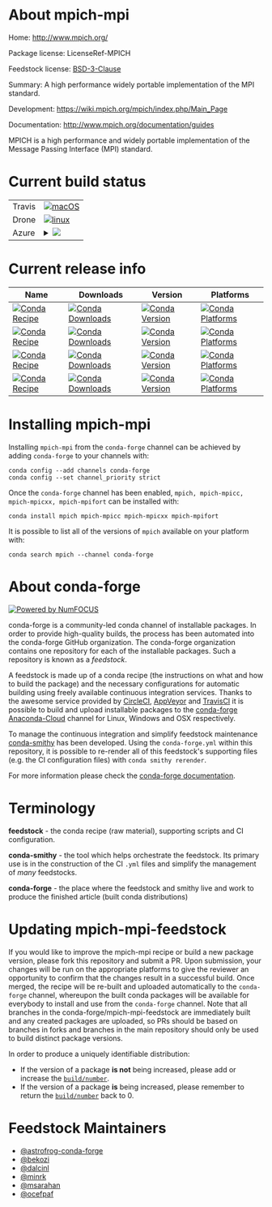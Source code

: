 About mpich-mpi
===============

Home: http://www.mpich.org/

Package license: LicenseRef-MPICH

Feedstock license: [BSD-3-Clause](https://github.com/conda-forge/mpich-feedstock/blob/master/LICENSE.txt)

Summary: A high performance widely portable implementation of the MPI standard.

Development: https://wiki.mpich.org/mpich/index.php/Main_Page

Documentation: http://www.mpich.org/documentation/guides

MPICH is a high performance and widely portable implementation of the
Message Passing Interface (MPI) standard.


Current build status
====================


<table><tr>
    <td>Travis</td>
    <td>
      <a href="https://travis-ci.com/conda-forge/mpich-feedstock">
        <img alt="macOS" src="https://img.shields.io/travis/com/conda-forge/mpich-feedstock/master.svg?label=macOS">
      </a>
    </td>
  </tr><tr>
    <td>Drone</td>
    <td>
      <a href="https://cloud.drone.io/conda-forge/mpich-feedstock">
        <img alt="linux" src="https://img.shields.io/drone/build/conda-forge/mpich-feedstock/master.svg?label=Linux">
      </a>
    </td>
  </tr>
    
  <tr>
    <td>Azure</td>
    <td>
      <details>
        <summary>
          <a href="https://dev.azure.com/conda-forge/feedstock-builds/_build/latest?definitionId=645&branchName=master">
            <img src="https://dev.azure.com/conda-forge/feedstock-builds/_apis/build/status/mpich-feedstock?branchName=master">
          </a>
        </summary>
        <table>
          <thead><tr><th>Variant</th><th>Status</th></tr></thead>
          <tbody><tr>
              <td>linux_64_mpi_typeconda</td>
              <td>
                <a href="https://dev.azure.com/conda-forge/feedstock-builds/_build/latest?definitionId=645&branchName=master">
                  <img src="https://dev.azure.com/conda-forge/feedstock-builds/_apis/build/status/mpich-feedstock?branchName=master&jobName=linux&configuration=linux_64_mpi_typeconda" alt="variant">
                </a>
              </td>
            </tr><tr>
              <td>linux_64_mpi_typeexternal</td>
              <td>
                <a href="https://dev.azure.com/conda-forge/feedstock-builds/_build/latest?definitionId=645&branchName=master">
                  <img src="https://dev.azure.com/conda-forge/feedstock-builds/_apis/build/status/mpich-feedstock?branchName=master&jobName=linux&configuration=linux_64_mpi_typeexternal" alt="variant">
                </a>
              </td>
            </tr><tr>
              <td>linux_aarch64_mpi_typeconda</td>
              <td>
                <a href="https://dev.azure.com/conda-forge/feedstock-builds/_build/latest?definitionId=645&branchName=master">
                  <img src="https://dev.azure.com/conda-forge/feedstock-builds/_apis/build/status/mpich-feedstock?branchName=master&jobName=linux&configuration=linux_aarch64_mpi_typeconda" alt="variant">
                </a>
              </td>
            </tr><tr>
              <td>linux_aarch64_mpi_typeexternal</td>
              <td>
                <a href="https://dev.azure.com/conda-forge/feedstock-builds/_build/latest?definitionId=645&branchName=master">
                  <img src="https://dev.azure.com/conda-forge/feedstock-builds/_apis/build/status/mpich-feedstock?branchName=master&jobName=linux&configuration=linux_aarch64_mpi_typeexternal" alt="variant">
                </a>
              </td>
            </tr><tr>
              <td>linux_ppc64le_mpi_typeconda</td>
              <td>
                <a href="https://dev.azure.com/conda-forge/feedstock-builds/_build/latest?definitionId=645&branchName=master">
                  <img src="https://dev.azure.com/conda-forge/feedstock-builds/_apis/build/status/mpich-feedstock?branchName=master&jobName=linux&configuration=linux_ppc64le_mpi_typeconda" alt="variant">
                </a>
              </td>
            </tr><tr>
              <td>linux_ppc64le_mpi_typeexternal</td>
              <td>
                <a href="https://dev.azure.com/conda-forge/feedstock-builds/_build/latest?definitionId=645&branchName=master">
                  <img src="https://dev.azure.com/conda-forge/feedstock-builds/_apis/build/status/mpich-feedstock?branchName=master&jobName=linux&configuration=linux_ppc64le_mpi_typeexternal" alt="variant">
                </a>
              </td>
            </tr><tr>
              <td>osx_64_mpi_typeconda</td>
              <td>
                <a href="https://dev.azure.com/conda-forge/feedstock-builds/_build/latest?definitionId=645&branchName=master">
                  <img src="https://dev.azure.com/conda-forge/feedstock-builds/_apis/build/status/mpich-feedstock?branchName=master&jobName=osx&configuration=osx_64_mpi_typeconda" alt="variant">
                </a>
              </td>
            </tr><tr>
              <td>osx_64_mpi_typeexternal</td>
              <td>
                <a href="https://dev.azure.com/conda-forge/feedstock-builds/_build/latest?definitionId=645&branchName=master">
                  <img src="https://dev.azure.com/conda-forge/feedstock-builds/_apis/build/status/mpich-feedstock?branchName=master&jobName=osx&configuration=osx_64_mpi_typeexternal" alt="variant">
                </a>
              </td>
            </tr><tr>
              <td>osx_arm64_mpi_typeconda</td>
              <td>
                <a href="https://dev.azure.com/conda-forge/feedstock-builds/_build/latest?definitionId=645&branchName=master">
                  <img src="https://dev.azure.com/conda-forge/feedstock-builds/_apis/build/status/mpich-feedstock?branchName=master&jobName=osx&configuration=osx_arm64_mpi_typeconda" alt="variant">
                </a>
              </td>
            </tr><tr>
              <td>osx_arm64_mpi_typeexternal</td>
              <td>
                <a href="https://dev.azure.com/conda-forge/feedstock-builds/_build/latest?definitionId=645&branchName=master">
                  <img src="https://dev.azure.com/conda-forge/feedstock-builds/_apis/build/status/mpich-feedstock?branchName=master&jobName=osx&configuration=osx_arm64_mpi_typeexternal" alt="variant">
                </a>
              </td>
            </tr>
          </tbody>
        </table>
      </details>
    </td>
  </tr>
</table>

Current release info
====================

| Name | Downloads | Version | Platforms |
| --- | --- | --- | --- |
| [![Conda Recipe](https://img.shields.io/badge/recipe-mpich-green.svg)](https://anaconda.org/conda-forge/mpich) | [![Conda Downloads](https://img.shields.io/conda/dn/conda-forge/mpich.svg)](https://anaconda.org/conda-forge/mpich) | [![Conda Version](https://img.shields.io/conda/vn/conda-forge/mpich.svg)](https://anaconda.org/conda-forge/mpich) | [![Conda Platforms](https://img.shields.io/conda/pn/conda-forge/mpich.svg)](https://anaconda.org/conda-forge/mpich) |
| [![Conda Recipe](https://img.shields.io/badge/recipe-mpich--mpicc-green.svg)](https://anaconda.org/conda-forge/mpich-mpicc) | [![Conda Downloads](https://img.shields.io/conda/dn/conda-forge/mpich-mpicc.svg)](https://anaconda.org/conda-forge/mpich-mpicc) | [![Conda Version](https://img.shields.io/conda/vn/conda-forge/mpich-mpicc.svg)](https://anaconda.org/conda-forge/mpich-mpicc) | [![Conda Platforms](https://img.shields.io/conda/pn/conda-forge/mpich-mpicc.svg)](https://anaconda.org/conda-forge/mpich-mpicc) |
| [![Conda Recipe](https://img.shields.io/badge/recipe-mpich--mpicxx-green.svg)](https://anaconda.org/conda-forge/mpich-mpicxx) | [![Conda Downloads](https://img.shields.io/conda/dn/conda-forge/mpich-mpicxx.svg)](https://anaconda.org/conda-forge/mpich-mpicxx) | [![Conda Version](https://img.shields.io/conda/vn/conda-forge/mpich-mpicxx.svg)](https://anaconda.org/conda-forge/mpich-mpicxx) | [![Conda Platforms](https://img.shields.io/conda/pn/conda-forge/mpich-mpicxx.svg)](https://anaconda.org/conda-forge/mpich-mpicxx) |
| [![Conda Recipe](https://img.shields.io/badge/recipe-mpich--mpifort-green.svg)](https://anaconda.org/conda-forge/mpich-mpifort) | [![Conda Downloads](https://img.shields.io/conda/dn/conda-forge/mpich-mpifort.svg)](https://anaconda.org/conda-forge/mpich-mpifort) | [![Conda Version](https://img.shields.io/conda/vn/conda-forge/mpich-mpifort.svg)](https://anaconda.org/conda-forge/mpich-mpifort) | [![Conda Platforms](https://img.shields.io/conda/pn/conda-forge/mpich-mpifort.svg)](https://anaconda.org/conda-forge/mpich-mpifort) |

Installing mpich-mpi
====================

Installing `mpich-mpi` from the `conda-forge` channel can be achieved by adding `conda-forge` to your channels with:

```
conda config --add channels conda-forge
conda config --set channel_priority strict
```

Once the `conda-forge` channel has been enabled, `mpich, mpich-mpicc, mpich-mpicxx, mpich-mpifort` can be installed with:

```
conda install mpich mpich-mpicc mpich-mpicxx mpich-mpifort
```

It is possible to list all of the versions of `mpich` available on your platform with:

```
conda search mpich --channel conda-forge
```


About conda-forge
=================

[![Powered by NumFOCUS](https://img.shields.io/badge/powered%20by-NumFOCUS-orange.svg?style=flat&colorA=E1523D&colorB=007D8A)](http://numfocus.org)

conda-forge is a community-led conda channel of installable packages.
In order to provide high-quality builds, the process has been automated into the
conda-forge GitHub organization. The conda-forge organization contains one repository
for each of the installable packages. Such a repository is known as a *feedstock*.

A feedstock is made up of a conda recipe (the instructions on what and how to build
the package) and the necessary configurations for automatic building using freely
available continuous integration services. Thanks to the awesome service provided by
[CircleCI](https://circleci.com/), [AppVeyor](https://www.appveyor.com/)
and [TravisCI](https://travis-ci.com/) it is possible to build and upload installable
packages to the [conda-forge](https://anaconda.org/conda-forge)
[Anaconda-Cloud](https://anaconda.org/) channel for Linux, Windows and OSX respectively.

To manage the continuous integration and simplify feedstock maintenance
[conda-smithy](https://github.com/conda-forge/conda-smithy) has been developed.
Using the ``conda-forge.yml`` within this repository, it is possible to re-render all of
this feedstock's supporting files (e.g. the CI configuration files) with ``conda smithy rerender``.

For more information please check the [conda-forge documentation](https://conda-forge.org/docs/).

Terminology
===========

**feedstock** - the conda recipe (raw material), supporting scripts and CI configuration.

**conda-smithy** - the tool which helps orchestrate the feedstock.
                   Its primary use is in the construction of the CI ``.yml`` files
                   and simplify the management of *many* feedstocks.

**conda-forge** - the place where the feedstock and smithy live and work to
                  produce the finished article (built conda distributions)


Updating mpich-mpi-feedstock
============================

If you would like to improve the mpich-mpi recipe or build a new
package version, please fork this repository and submit a PR. Upon submission,
your changes will be run on the appropriate platforms to give the reviewer an
opportunity to confirm that the changes result in a successful build. Once
merged, the recipe will be re-built and uploaded automatically to the
`conda-forge` channel, whereupon the built conda packages will be available for
everybody to install and use from the `conda-forge` channel.
Note that all branches in the conda-forge/mpich-mpi-feedstock are
immediately built and any created packages are uploaded, so PRs should be based
on branches in forks and branches in the main repository should only be used to
build distinct package versions.

In order to produce a uniquely identifiable distribution:
 * If the version of a package **is not** being increased, please add or increase
   the [``build/number``](https://docs.conda.io/projects/conda-build/en/latest/resources/define-metadata.html#build-number-and-string).
 * If the version of a package **is** being increased, please remember to return
   the [``build/number``](https://docs.conda.io/projects/conda-build/en/latest/resources/define-metadata.html#build-number-and-string)
   back to 0.

Feedstock Maintainers
=====================

* [@astrofrog-conda-forge](https://github.com/astrofrog-conda-forge/)
* [@bekozi](https://github.com/bekozi/)
* [@dalcinl](https://github.com/dalcinl/)
* [@minrk](https://github.com/minrk/)
* [@msarahan](https://github.com/msarahan/)
* [@ocefpaf](https://github.com/ocefpaf/)

